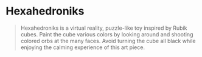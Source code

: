 # Hexahedroniks

> Hexahedroniks is a virtual reality, puzzle-like toy inspired by Rubik cubes. Paint the cube various colors by looking around and shooting colored orbs at the many faces. Avoid turning the cube all black while enjoying the calming experience of this art piece.

